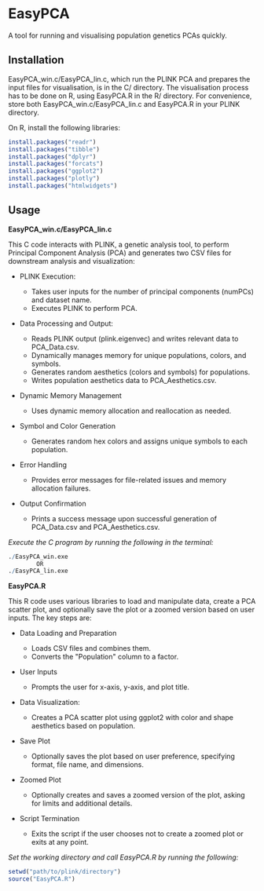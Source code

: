 # EasyPCA
A tool for running and visualising population genetics PCAs quickly.

## Installation

EasyPCA_win.c/EasyPCA_lin.c, which run the PLINK PCA and prepares the input files for visualisation, is in the C/ directory. The visualisation process has to be done on R, using EasyPCA.R in the R/ directory. For convenience, store both EasyPCA_win.c/EasyPCA_lin.c and EasyPCA.R in your PLINK directory. <br />

On R, install the following libraries: <br />
``` r
install.packages("readr")
install.packages("tibble")
install.packages("dplyr")
install.packages("forcats")
install.packages("ggplot2")
install.packages("plotly")
install.packages("htmlwidgets")
```

## Usage

**EasyPCA_win.c/EasyPCA_lin.c**  <br />

This C code interacts with PLINK, a genetic analysis tool, to perform Principal Component Analysis (PCA) and generates two CSV files for downstream analysis and visualization:  <br />

 - PLINK Execution:  <br />
   * Takes user inputs for the number of principal components (numPCs) and dataset name.  <br />
   * Executes PLINK to perform PCA.  <br />

 - Data Processing and Output:  <br />
   * Reads PLINK output (plink.eigenvec) and writes relevant data to PCA_Data.csv.  <br />
   * Dynamically manages memory for unique populations, colors, and symbols.  <br />
   * Generates random aesthetics (colors and symbols) for populations.  <br />
   * Writes population aesthetics data to PCA_Aesthetics.csv.  <br />

 - Dynamic Memory Management  <br />
   * Uses dynamic memory allocation and reallocation as needed.  <br />

 - Symbol and Color Generation  <br />
   * Generates random hex colors and assigns unique symbols to each population.  <br />

 - Error Handling  <br />
   * Provides error messages for file-related issues and memory allocation failures.  <br />

 - Output Confirmation  <br />
   * Prints a success message upon successful generation of PCA_Data.csv and PCA_Aesthetics.csv.  <br />

*Execute the C program by running the following in the terminal:* <br />
``` r
./EasyPCA_win.exe
        OR       
./EasyPCA_lin.exe
```

**EasyPCA.R**  <br />

This R code uses various libraries to load and manipulate data, create a PCA scatter plot, and optionally save the plot or a zoomed version based on user inputs. The key steps are:  <br />

 - Data Loading and Preparation  <br />
   * Loads CSV files and combines them.  <br />
   * Converts the "Population" column to a factor.  <br />

 - User Inputs  <br />
   * Prompts the user for x-axis, y-axis, and plot title.  <br />

 - Data Visualization:  <br />
   * Creates a PCA scatter plot using ggplot2 with color and shape aesthetics based on population.  <br />

 - Save Plot  <br />
   * Optionally saves the plot based on user preference, specifying format, file name, and dimensions.  <br />

 - Zoomed Plot  <br />
   * Optionally creates and saves a zoomed version of the plot, asking for limits and additional details.  <br />

 - Script Termination  <br />
   * Exits the script if the user chooses not to create a zoomed plot or exits at any point.  <br />

*Set the working directory and call EasyPCA.R by running the following:* <br />
``` r
setwd("path/to/plink/directory")
source("EasyPCA.R")
```